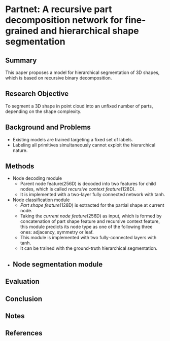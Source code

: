 # Partnet: A recursive part decomposition network for fine-grained and hierarchical shape segmentation

## Summary
This paper proposes a model for hierarchical segmentation of 3D shapes, which is based on recursive binary decomposition.
## Research Objective
To segment a 3D shape in point cloud into an unfixed number of parts, depending on the shape complexity.
## Background and Problems
- Existing models are trained targeting a fixed set of labels.
- Labeling all primitives simultaneously cannot exploit the hierarchical nature.
## Methods
- Node decoding module
	-  Parent node feature(256D) is decoded into two features for child nodes, which is called *recursive context feature*(128D).
	- It is implemented with a two-layer fully connected network with tanh.
- Node classification module
	- *Part shape feature*(128D) is extracted for the partial shape at current node.
	- Taking the *current node feature*(256D) as input, which is formed by concatenation of part shape feature and recursive context feature, this module predicts its node type as one of the following three ones: adjacency, symmetry or leaf.
	- This module is implemented with two fully-connected layers with tanh.
	- It can be trained with the ground-truth hierarchical segmentation.
- Node segmentation module
	- 
## Evaluation

## Conclusion

## Notes

## References
<!--stackedit_data:
eyJoaXN0b3J5IjpbLTk0OTQwNjE4MywtMTU0NDI5Mjg0XX0=
-->